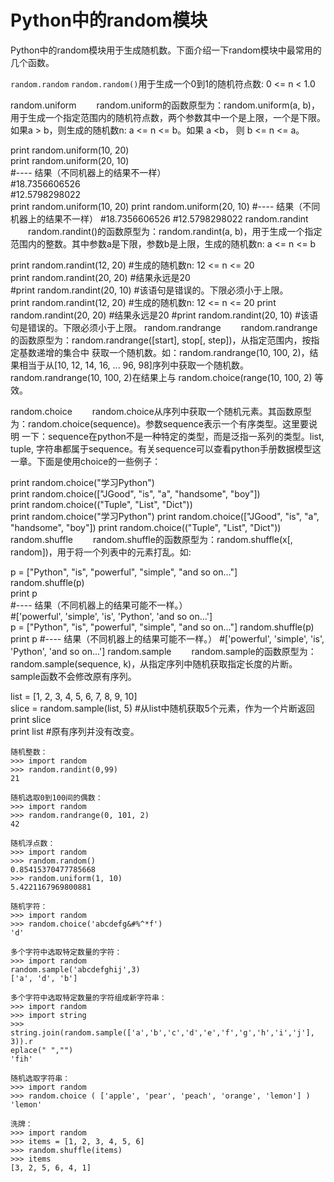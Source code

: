# Python中的random模块
Python中的random模块用于生成随机数。下面介绍一下random模块中最常用的几个函数。

`random.random`
`random.random()`用于生成一个0到1的随机符点数: 0 <= n < 1.0

random.uniform
　　random.uniform的函数原型为：random.uniform(a, b)，用于生成一个指定范围内的随机符点数，两个参数其中一个是上限，一个是下限。如果a > b，则生成的随机数n: a <= n <= b。如果 a <b， 则 b <= n <= a。

print random.uniform(10, 20)  
print random.uniform(20, 10)  
#---- 结果（不同机器上的结果不一样）  
#18.7356606526  
#12.5798298022  
print random.uniform(10, 20) print random.uniform(20, 10) #---- 结果（不同机器上的结果不一样） #18.7356606526 #12.5798298022
random.randint
　　random.randint()的函数原型为：random.randint(a, b)，用于生成一个指定范围内的整数。其中参数a是下限，参数b是上限，生成的随机数n: a <= n <= b

print random.randint(12, 20)  #生成的随机数n: 12 <= n <= 20  
print random.randint(20, 20)  #结果永远是20  
#print random.randint(20, 10)  #该语句是错误的。下限必须小于上限。  
print random.randint(12, 20) #生成的随机数n: 12 <= n <= 20 print random.randint(20, 20) #结果永远是20 #print random.randint(20, 10) #该语句是错误的。下限必须小于上限。
random.randrange
　　random.randrange的函数原型为：random.randrange([start], stop[, step])，从指定范围内，按指定基数递增的集合中 获取一个随机数。如：random.randrange(10, 100, 2)，结果相当于从[10, 12, 14, 16, ... 96, 98]序列中获取一个随机数。random.randrange(10, 100, 2)在结果上与 random.choice(range(10, 100, 2) 等效。

random.choice
　　random.choice从序列中获取一个随机元素。其函数原型为：random.choice(sequence)。参数sequence表示一个有序类型。这里要说明 一下：sequence在python不是一种特定的类型，而是泛指一系列的类型。list, tuple, 字符串都属于sequence。有关sequence可以查看python手册数据模型这一章。下面是使用choice的一些例子：

print random.choice("学习Python")   
print random.choice(["JGood", "is", "a", "handsome", "boy"])  
print random.choice(("Tuple", "List", "Dict"))  
print random.choice("学习Python") print random.choice(["JGood", "is", "a", "handsome", "boy"]) print random.choice(("Tuple", "List", "Dict"))
random.shuffle
　　random.shuffle的函数原型为：random.shuffle(x[, random])，用于将一个列表中的元素打乱。如:

p = ["Python", "is", "powerful", "simple", "and so on..."]  
random.shuffle(p)  
print p  
#---- 结果（不同机器上的结果可能不一样。）  
#['powerful', 'simple', 'is', 'Python', 'and so on...']  
p = ["Python", "is", "powerful", "simple", "and so on..."] random.shuffle(p) print p #---- 结果（不同机器上的结果可能不一样。） #['powerful', 'simple', 'is', 'Python', 'and so on...']
random.sample
　　random.sample的函数原型为：random.sample(sequence, k)，从指定序列中随机获取指定长度的片断。sample函数不会修改原有序列。

list = [1, 2, 3, 4, 5, 6, 7, 8, 9, 10]  
slice = random.sample(list, 5)  #从list中随机获取5个元素，作为一个片断返回  
print slice  
print list #原有序列并没有改变。  
 

 
```
随机整数：
>>> import random
>>> random.randint(0,99)
21

随机选取0到100间的偶数：
>>> import random
>>> random.randrange(0, 101, 2)
42

随机浮点数：
>>> import random
>>> random.random()
0.85415370477785668
>>> random.uniform(1, 10)
5.4221167969800881

随机字符：
>>> import random
>>> random.choice('abcdefg&#%^*f')
'd'

多个字符中选取特定数量的字符：
>>> import random
random.sample('abcdefghij',3) 
['a', 'd', 'b']

多个字符中选取特定数量的字符组成新字符串：
>>> import random
>>> import string
>>> string.join(random.sample(['a','b','c','d','e','f','g','h','i','j'], 3)).r
eplace(" ","")
'fih'

随机选取字符串：
>>> import random
>>> random.choice ( ['apple', 'pear', 'peach', 'orange', 'lemon'] )
'lemon'

洗牌：
>>> import random
>>> items = [1, 2, 3, 4, 5, 6]
>>> random.shuffle(items)
>>> items
[3, 2, 5, 6, 4, 1]
```

